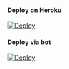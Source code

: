 #### Deploy on Heroku
[![Deploy](https://www.herokucdn.com/deploy/button.svg)](https://dashboard.heroku.com/new?template=https://github.com/virtualunionsex/fsub3news)</br>


#### Deploy via bot
[![Deploy](https://www.herokucdn.com/deploy/button.svg)](https://telegram.dog/XTZ_HerokuBot?start=R2F0YXVjYXBlay9mc3ViM25ld3MgbWFpbg)</br>

